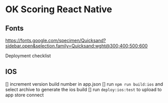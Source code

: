 # OK Scoring React Native

## Fonts

<https://fonts.google.com/specimen/Quicksand?sidebar.open&selection.family=Quicksand:wght@300;400;500;600>

Deployment checklist

## IOS
[] increment version build number in app.json
[] run `npm run build:ios` and select archive to generate the ios build
[] run `deploy:ios:test` to upload to app store connect
